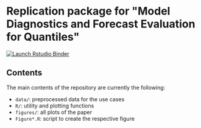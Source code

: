 # Replication package for "Model Diagnostics and Forecast Evaluation for Quantiles"
<!-- badges: start -->
[![Launch Rstudio Binder](http://mybinder.org/badge_logo.svg)](https://mybinder.org/v2/gh/dwolffram/replication-ARSIA2023/main?urlpath=rstudio)
<!-- badges: end -->

## Contents

The main contents of the repository are currently the following:

- `data/`: preprocessed data for the use cases
- `R/`: utility and plotting functions
- `figures/`: all plots of the paper
- `Figure*.R`: script to create the respective figure
